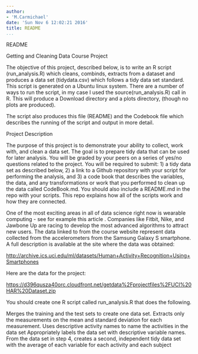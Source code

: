 ```yaml
---
author:
- 'M.Carmichael'
date: 'Sun Nov 6 12:02:21 2016'
title: README
...
```


README

Getting and Cleaning Data Course Project

The objective of this project, described below, is to write an R script
(run\_analysis.R) which cleans, combinds, extracts from a dataset and
produces a data set (tidydata.csv) which follows a tidy data set
standard. This script is generated on a Ubuntu linux system. There are a
number of ways to run the script, in my case I used the
source(run\_analysis.R) call in R. This will produce a Download
directory and a plots directory, (though no plots are produced).

The script also produces this file (README) and the Codebook file which
describes the running of the script and output in more detail.

Project Description

The purpose of this project is to demonstrate your ability to collect,
work with, and clean a data set. The goal is to prepare tidy data that
can be used for later analysis. You will be graded by your peers on a
series of yes/no questions related to the project. You will be required
to submit: 1) a tidy data set as described below, 2) a link to a Github
repository with your script for performing the analysis, and 3) a code
book that describes the variables, the data, and any transformations or
work that you performed to clean up the data called CodeBook.md. You
should also include a README.md in the repo with your scripts. This repo
explains how all of the scripts work and how they are connected.

One of the most exciting areas in all of data science right now is
wearable computing - see for example this article . Companies like
Fitbit, Nike, and Jawbone Up are racing to develop the most advanced
algorithms to attract new users. The data linked to from the course
website represent data collected from the accelerometers from the
Samsung Galaxy S smartphone. A full description is available at the site
where the data was obtained:

http://archive.ics.uci.edu/ml/datasets/Human+Activity+Recognition+Using+Smartphones

Here are the data for the project:

https://d396qusza40orc.cloudfront.net/getdata%2Fprojectfiles%2FUCI%20HAR%20Dataset.zip

You should create one R script called run\_analysis.R that does the
following.

Merges the training and the test sets to create one data set. Extracts
only the measurements on the mean and standard deviation for each
measurement. Uses descriptive activity names to name the activities in
the data set Appropriately labels the data set with descriptive variable
names. From the data set in step 4, creates a second, independent tidy
data set with the average of each variable for each activity and each
subject
